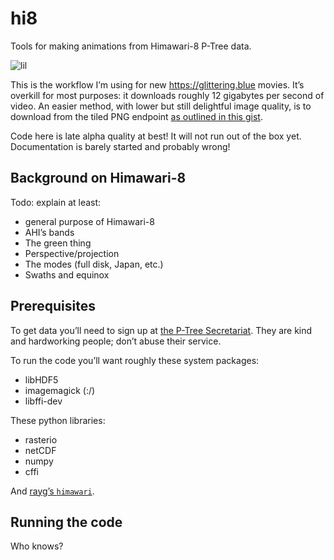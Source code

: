 # hi8

Tools for making animations from Himawari-8 P-Tree data.

![lil](https://cloud.githubusercontent.com/assets/148985/19018388/b47a300e-8813-11e6-8e5a-4b80fa1160f4.jpeg)

This is the workflow I’m using for new https://glittering.blue movies. It’s overkill for most purposes: it downloads roughly 12 gigabytes per second of video. An easier method, with lower but still delightful image quality, is to download from the tiled PNG endpoint [as outlined in this gist](https://github.com/celoyd/hi8.git).

Code here is late alpha quality at best! It will not run out of the box yet. Documentation is barely started and probably wrong!

## Background on Himawari-8

Todo: explain at least:
- general purpose of Himawari-8
- AHI’s bands
- The green thing
- Perspective/projection
- The modes (full disk, Japan, etc.)
- Swaths and equinox

## Prerequisites

To get data you’ll need to sign up at [the P-Tree Secretariat](http://www.eorc.jaxa.jp/ptree/registration_top.html). They are kind and hardworking people; don’t abuse their service.

To run the code you’ll want roughly these system packages:

- libHDF5
- imagemagick (:/)
- libffi-dev

These python libraries:

- rasterio
- netCDF
- numpy
- cffi

And [rayg’s `himawari`](https://gitlab.ssec.wisc.edu/rayg/himawari).

## Running the code

Who knows?
